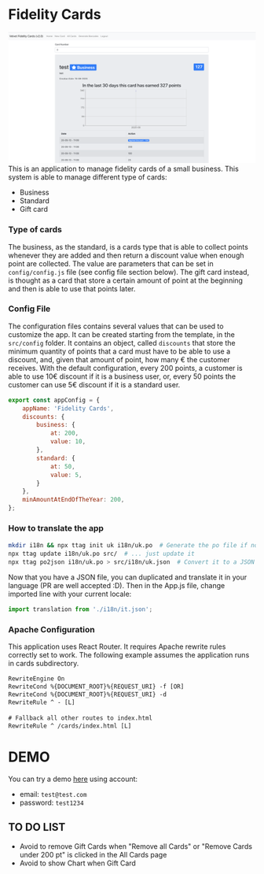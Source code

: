 # Fidelity Cards
![screenshot](https://raw.githubusercontent.com/alessandro308/fidelity-cards/master/screenshot.png)
This is an application to manage fidelity cards of a small business. 
This system is able to manage different type of cards:
 - Business
 - Standard
 - Gift card

### Type of cards
The business, as the standard, is a cards type that is able to collect points whenever they are added and then return a discount value
when enough point are collected. The value are parameters that can be set in `config/config.js` file (see config file section below).
The gift card instead, is thought as a card that store a certain amount of point at the beginning and then is able to use that points later.

### Config File
The configuration files contains several values that can be used to customize the app. It can be created starting from the template,
in the `src/config` folder.
It contains an object, called `discounts` that store the minimum quantity of points that a card must have to be able to use a discount, and,
given that amount of point, how many € the customer receives. With the default configuration, every 200 points, a customer is able
to use 10€ discount if it is a business user, or, every 50 points the customer can use 5€ discount if it is a standard user.

```javascript
export const appConfig = {
    appName: 'Fidelity Cards',
    discounts: {
        business: {
            at: 200,
            value: 10,
        },
        standard: {
            at: 50,
            value: 5,
        }
    },
    minAmountAtEndOfTheYear: 200,
};
```

### How to translate the app
```bash
mkdir i18n && npx ttag init uk i18n/uk.po  # Generate the po file if not present, otherwise...
npx ttag update i18n/uk.po src/  # ... just update it
npx ttag po2json i18n/uk.po > src/i18n/uk.json  # Convert it to a JSON to be loaded by the app
```
Now that you have a JSON file, you can duplicated and translate it in your language (PR are well accepted :D).
Then in the App.js file, change imported line with your current locale:
```javascript
import translation from './i18n/it.json';
```

### Apache Configuration
This application uses React Router. It requires Apache rewrite rules correctly set to work. 
The following example assumes the application runs in cards subdirectory.
```
RewriteEngine On
RewriteCond %{DOCUMENT_ROOT}%{REQUEST_URI} -f [OR]
RewriteCond %{DOCUMENT_ROOT}%{REQUEST_URI} -d
RewriteRule ^ - [L]

# Fallback all other routes to index.html
RewriteRule ^ /cards/index.html [L]
```

# DEMO
You can try a demo [here](TBD) using account:
 - email: `test@test.com`
 - password: `test1234`

## TO DO LIST
- Avoid to remove Gift Cards when "Remove all Cards" or "Remove Cards under 200 pt" is clicked in the All Cards page
- Avoid to show Chart when Gift Card
